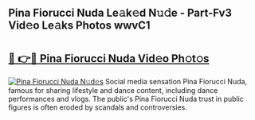 ## Pina Fiorucci Nuda Le𝚊k𝚎d N𝚞𝚍e - Part-Fv3 Vid𝚎o Le𝚊ks Photos wwvC1

# <h2><a href="http://fbdr9m.evod.top/?m=Pina+Fiorucci+Nuda">🔗 👉🔴 Pina Fiorucci Nuda Vid𝚎o Ph𝚘t𝚘s</a></h2>

[![Pina Fiorucci Nuda N𝚞d𝚎s](https://i.imgur.com/8V9OHl7.gif)](http://fbdr9m.evod.top/?m=Pina+Fiorucci+Nuda)
Social media sensation Pina Fiorucci Nuda, famous for sharing lifestyle and dance content, including dance performances and vlogs. The public's Pina Fiorucci Nuda trust in public figures is often eroded by scandals and controversies. 

